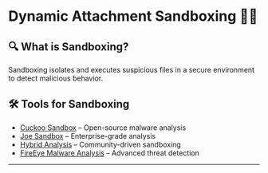 # Dynamic Attachment Sandboxing 🏴‍☠️

## 🔍 What is Sandboxing?
Sandboxing isolates and executes suspicious files in a secure environment to detect malicious behavior.

## 🛠 Tools for Sandboxing
- [Cuckoo Sandbox](https://cuckoosandbox.org/) – Open-source malware analysis
- [Joe Sandbox](https://www.joesandbox.com/) – Enterprise-grade analysis
- [Hybrid Analysis](https://www.hybrid-analysis.com/) – Community-driven sandboxing
- [FireEye Malware Analysis](https://www.fireeye.com/) – Advanced threat detection

---
